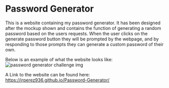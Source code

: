 # Password Generator
This is a website containing my password generator. It has been designed after the mockup shown and contains the function of
generating a random password based on the users requests. When the user clicks on the generate password button they will be 
prompted by the webpage, and by responding to those prompts they can generate a custom password of their own.

Below is an example of what the website looks like: <br />
![password generator challenge img](https://user-images.githubusercontent.com/85633985/125213851-13c16780-e282-11eb-9a98-8552b24f6c5c.PNG) <br />

A Link to the website can be found here: https://jrperez936.github.io/Password-Generator/
